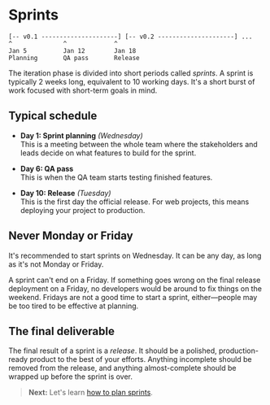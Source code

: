 # Sprints

```
[-- v0.1 ---------------------] [-- v0.2 ---------------------] ...
^              ^             ^
Jan 5          Jan 12        Jan 18
Planning       QA pass       Release
```

The iteration phase is divided into short periods called *sprints*. A sprint is typically 2 weeks long, equivalent to 10 working days. It's a short burst of work focused with short-term goals in mind.

## Typical schedule

- **Day 1: Sprint planning** _(Wednesday)_<br>
  This is a meeting between the whole team where the stakeholders and leads decide on what features to build for the sprint.

- **Day 6: QA pass**<br>
  This is when the QA team starts testing finished features.

- **Day 10: Release** _(Tuesday)_<br>
  This is the first day the official release. For web projects, this means deploying your project to production.

## Never Monday or Friday

It's recommended to start sprints on Wednesday. It can be any day, as long as it's not Monday or Friday.

A sprint can't end on a Friday. If something goes wrong on the final release deployment on a Friday, no developers would be around to fix things on the weekend. Fridays are not a good time to start a sprint, either—people may be too tired to be effective at planning.

## The final deliverable

The final result of a sprint is a *release*. It should be a polished, production-ready product to the best of your efforts. Anything incomplete should be removed from the release, and anything almost-complete should be wrapped up before the sprint is over.

> **Next:** Let's learn [how to plan sprints](sprint_planning.md).
